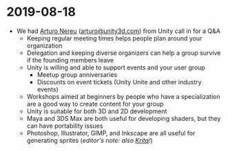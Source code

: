 # 2019-08-18

* We had [Arturo Nereu](https://twitter.com/ArturoNereu/) \(arturo@unity3d.com\) from Unity call in for a Q&A
  * Keeping regular meeting times helps people plan around your organization
  * Delegation and keeping diverse organizers can help a group survive if the founding members leave
  * Unity is willing and able to support events and your user group
    * Meetup group anniversaries
    * Discounts on event tickets \(Unity Unite and other industry events\)
  * Workshops aimed at beginners by people who have a specialization are a good way to create content for your group
  * Unity is suitable for both 3D and 2D development
  * Maya and 3DS Max are both useful for developing shaders, but they can have portability issues
  * Photoshop, Illustrator, GIMP,  and Inkscape are all useful for generating sprites \(_editor's note: also_  [_Krita_](https://krita.org/en/)_!_\)

